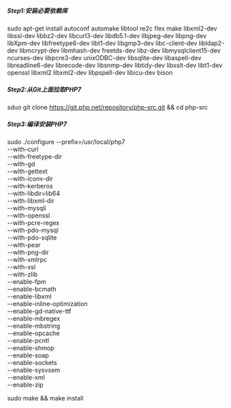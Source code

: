 ##### Step1:安装必要依赖库
sudo apt-get install autoconf automake libtool re2c flex make libxml2-dev libssl-dev libbz2-dev libcurl3-dev libdb5.1-dev libjpeg-dev libpng-dev libXpm-dev libfreetype6-dev libt1-dev libgmp3-dev libc-client-dev libldap2-dev libmcrypt-dev libmhash-dev freetds-dev libz-dev libmysqlclient15-dev ncurses-dev libpcre3-dev unixODBC-dev libsqlite-dev libaspell-dev libreadline6-dev librecode-dev libsnmp-dev libtidy-dev libxslt-dev libt1-dev openssl   libxml2 libxml2-dev libpspell-dev libicu-dev bison

##### Step2:从Git上面拉取PHP7
sduo git clone https://git.php.net/repository/php-src.git && cd php-src

##### Step3:编译安装PHP7
sudo ./configure --prefix=/usr/local/php7 \
 --with-curl \
 --with-freetype-dir \
 --with-gd \
 --with-gettext \
 --with-iconv-dir \
 --with-kerberos \
 --with-libdir=lib64 \
 --with-libxml-dir \
 --with-mysqli \
 --with-openssl \
 --with-pcre-regex \
 --with-pdo-mysql \
 --with-pdo-sqlite \
 --with-pear \
 --with-png-dir \
 --with-xmlrpc \
 --with-xsl \
 --with-zlib \
 --enable-fpm \
 --enable-bcmath \
 --enable-libxml \
 --enable-inline-optimization \
 --enable-gd-native-ttf \
 --enable-mbregex \
 --enable-mbstring \
 --enable-opcache \
 --enable-pcntl \
 --enable-shmop \
 --enable-soap \
 --enable-sockets \
 --enable-sysvsem \
 --enable-xml \
 --enable-zip
 
 sudo make && make install
